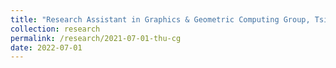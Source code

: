 ```yaml
---
title: "Research Assistant in Graphics & Geometric Computing Group, Tsinghua University"
collection: research
permalink: /research/2021-07-01-thu-cg
date: 2022-07-01
---
```


